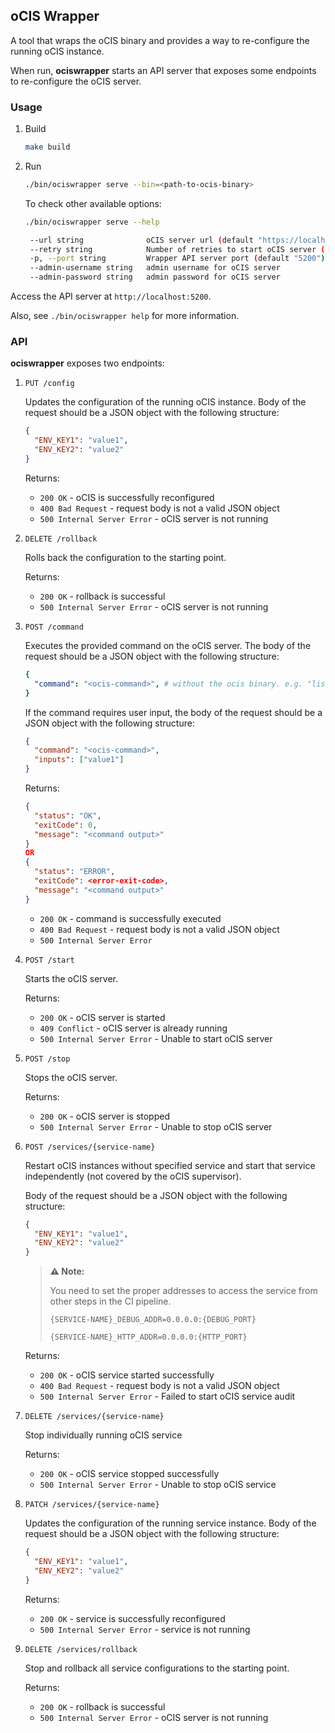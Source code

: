 ## oCIS Wrapper

A tool that wraps the oCIS binary and provides a way to re-configure the running oCIS instance.

When run, **ociswrapper** starts an API server that exposes some endpoints to re-configure the oCIS server.

### Usage

1.  Build

    ```bash
    make build
    ```

2.  Run

    ```bash
    ./bin/ociswrapper serve --bin=<path-to-ocis-binary>
    ```

    To check other available options:

    ```bash
    ./bin/ociswrapper serve --help
    ```

    ```bash
     --url string              oCIS server url (default "https://localhost:9200")
     --retry string            Number of retries to start oCIS server (default "5")
     -p, --port string         Wrapper API server port (default "5200")
     --admin-username string   admin username for oCIS server
     --admin-password string   admin password for oCIS server
    ```

Access the API server at `http://localhost:5200`.

Also, see `./bin/ociswrapper help` for more information.

### API

**ociswrapper** exposes two endpoints:

1.  `PUT /config`

    Updates the configuration of the running oCIS instance.
    Body of the request should be a JSON object with the following structure:

    ```json
    {
      "ENV_KEY1": "value1",
      "ENV_KEY2": "value2"
    }
    ```

    Returns:

    - `200 OK` - oCIS is successfully reconfigured
    - `400 Bad Request` - request body is not a valid JSON object
    - `500 Internal Server Error` - oCIS server is not running

2.  `DELETE /rollback`

    Rolls back the configuration to the starting point.

    Returns:

    - `200 OK` - rollback is successful
    - `500 Internal Server Error` - oCIS server is not running

3.  `POST /command`

    Executes the provided command on the oCIS server. The body of the request should be a JSON object with the following structure:

    ```yml
    {
      "command": "<ocis-command>", # without the ocis binary. e.g. "list"
    }
    ```

    If the command requires user input, the body of the request should be a JSON object with the following structure:

    ```json
    {
      "command": "<ocis-command>",
      "inputs": ["value1"]
    }
    ```

    Returns:

    ```json
    {
      "status": "OK",
      "exitCode": 0,
      "message": "<command output>"
    }
    OR
    {
      "status": "ERROR",
      "exitCode": <error-exit-code>,
      "message": "<command output>"
    }
    ```

    - `200 OK` - command is successfully executed
    - `400 Bad Request` - request body is not a valid JSON object
    - `500 Internal Server Error`

4.  `POST /start`

    Starts the oCIS server.

    Returns:

    - `200 OK` - oCIS server is started
    - `409 Conflict` - oCIS server is already running
    - `500 Internal Server Error` - Unable to start oCIS server

5.  `POST /stop`

    Stops the oCIS server.

    Returns:

    - `200 OK` - oCIS server is stopped
    - `500 Internal Server Error` - Unable to stop oCIS server

6. `POST /services/{service-name}`

   Restart oCIS instances without specified service and start that service independently (not covered by the oCIS supervisor).

    Body of the request should be a JSON object with the following structure:

    ```json
    {
      "ENV_KEY1": "value1",
      "ENV_KEY2": "value2"
    }
    ```

    > **⚠️ Note:**
    >
    > You need to set the proper addresses to access the service from other steps in the CI pipeline.
    >
    > `{SERVICE-NAME}_DEBUG_ADDR=0.0.0.0:{DEBUG_PORT}`
    >
    > `{SERVICE-NAME}_HTTP_ADDR=0.0.0.0:{HTTP_PORT}`

   Returns:

    - `200 OK` - oCIS service started successfully
    - `400 Bad Request` - request body is not a valid JSON object
    - `500 Internal Server Error` - Failed to start oCIS service audit

7. `DELETE /services/{service-name}`

   Stop individually running oCIS service

   Returns:

    - `200 OK` - oCIS service stopped successfully
    - `500 Internal Server Error` - Unable to stop oCIS service

8. `PATCH /services/{service-name}`

    Updates the configuration of the running service instance.
    Body of the request should be a JSON object with the following structure:

    ```json
    {
      "ENV_KEY1": "value1",
      "ENV_KEY2": "value2"
    }
    ```

    Returns:

    - `200 OK` - service is successfully reconfigured
    - `500 Internal Server Error` - service is not running

9. `DELETE /services/rollback`

    Stop and rollback all service configurations to the starting point.

    Returns:

    - `200 OK` - rollback is successful
    - `500 Internal Server Error` - oCIS server is not running
